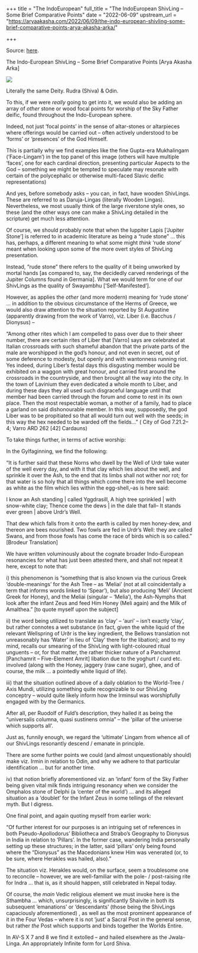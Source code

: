+++
title = "The IndoEuropean"
full_title = "The IndoEuropean ShivLing – Some Brief Comparative Points"
date = "2022-06-09"
upstream_url = "https://aryaakasha.com/2022/06/09/the-indo-european-shivling-some-brief-comparative-points-arya-akasha-arka/"

+++

Source: [here](https://aryaakasha.com/2022/06/09/the-indo-european-shivling-some-brief-comparative-points-arya-akasha-arka/).

The Indo-European ShivLing – Some Brief Comparative Points [Arya Akasha Arka]

![](https://aryaakasha.files.wordpress.com/2022/06/arya-akasha-shivling-meme.png?w=682)

Literally the same Deity. Rudra (Shiva) & Odin.

To this, if we were *really* going to get into it, we would also be adding an array of *other* stone or wood focal points for worship of the Sky Father deific, found throughout the Indo-European sphere.

Indeed, not just ‘focal points’ in the sense of altar-stones or altarpieces where offerings would be carried out – often actively understood to be ‘forms’ or ‘presences’ of the God Himself.

This is partially why we find examples like the fine Gupta-era Mukhalingam (‘Face-Lingam’) in the top panel of this image (others will have multiple ‘faces’, one for each cardinal direction, presenting particular Aspects to the God – something we might be tempted to speculate may resonate with certain of the polycephalic or otherwise multi-faced Slavic deific representations)

And yes, before somebody asks – you can, in fact, have wooden ShivLings. These are referred to as Daruja-Lingas (literally Wooden Lingas). Nevertheless, we most usually think of the large riverstone style ones, so these (and the other ways one can make a ShivLing detailed in the scripture) get much less attention.

Of course, we should probably note that when the Iuppiter Lapis \[‘Jupiter Stone’\] is referred to in academic literature as being a “rude stone” … this has, perhaps, a different meaning to what some might *think* ‘rude stone’ meant when looking upon some of the more overt styles of ShivLing presentation.

Instead, “rude stone” there refers to the quality of it being unworked by mortal hands \[as compared to, say, the decidedly carved renderings of the Jupiter Columns found in Germania\]. What we would term for one of our ShivLings as the quality of Swayambhu \[‘Self-Manifested’\].

However, as applies the *other* (and more modern) meaning for ‘rude stone’ … in addition to the obvious circumstance of the Herms of Greece, we would also draw attention to the situation reported by St Augustine (apparently drawing from the work of Varro), viz. Liber (i.e. Bacchus / Dionysus) –

“Among other rites which I am compelled to pass over due to their sheer number, there are certain rites of Liber that \[Varro\] says are celebrated at Italian crossroads with such shameful abandon that the private parts of the male are worshipped in the god’s honour, and not even in secret, out of some deference to modesty, but openly and with wantonness running riot. Yes indeed, during Liber’s festal days this disgusting member would be exhibited on a waggon with great honour, and carried first around the crossroads in the countryside, and then brought all the way into the city. In the town of Lavinium they even dedicated a whole month to Liber, and during these days they all used such disgraceful language until that member had been carried through the forum and come to rest in its own place. Then the most respectable woman, a mother of a family, had to place a garland on said dishonourable member. In this way, supposedly, the god Liber was to be propitiated so that all would turn out well with the seeds; in this way the hex needed to be warded off the fields…” ( City of God 7.21.2–4; Varro ARD 262 \[42\] Cardauns)

To take things further, in terms of active worship:

In the Gylfaginning, we find the following:

“It is further said that these Norns who dwell by the Well of Urdr take water of the well every day, and with it that clay which lies about the well, and sprinkle it over the Ash, to the end that its limbs shall not wither nor rot; for that water is so holy that all things which come there into the well become as white as the film which lies within the egg-shell,–as is here said:

I know an Ash standing \| called Yggdrasill, A high tree sprinkled \| with snow-white clay; Thence come the dews \| in the dale that fall– It stands ever green \| above Urdr’s Well.

That dew which falls from it onto the earth is called by men honey-dew, and thereon are bees nourished. Two fowls are fed in Urdr’s Well: they are called Swans, and from those fowls has come the race of birds which is so called.” \[Brodeur Translation\]

We have written voluminously about the cognate broader Indo-European resonancies for what has just been attested there, and shall not repeat it here, except to note that:

i\) this phenomenon is “something that is also known via the curious Greek ‘double-meanings’ for the Ash Tree – as ‘Meliai’ (not at all coincidentally a term that informs words linked to ‘Spear’), but also producing ‘Meli’ (Ancient Greek for Honey), and the Meliai (singular – ‘Melia’), the Ash-Nymphs that look after the infant Zeus and feed Him Honey (Meli again) and the Milk of Amalthea.” \[to quote myself upon the subject\]

ii\) the word being utilized to translate as ‘clay’ – ‘auri’ – isn’t exactly ‘clay’, but rather connotes a wet substance (in fact, given the white liquid of the relevant Wellspring of Urðr is the key ingredient, the Bellows translation not unreasonably has ‘Water’ in lieu of ‘Clay’ there for the libation); and to my mind, recalls our smearing of the ShivLing with light-coloured ritual unguents – or, for that matter, the rather thicker nature of a Panchamrut \[Panchamrit – Five-Element Amrit\] libation due to the yoghurt / curd etc. involved (along with the Honey, jaggery (raw cane sugar), ghee, and of course, the milk … a pointedly white liquid of life).

iii\) that the situation outlined above of a daily oblation to the World-Tree / Axis Mundi, utilizing something quite recognizable to our ShivLing conceptry – would quite likely inform how the Irminsul was worshipfully engaged with by the Germanics.

After all, per Ruodolf of Fuld’s description, they hailed it as being the “universalis columna, quasi sustinens omnia” – the ‘pillar of the universe which supports all’.

Just as, funnily enough, we regard the ‘ultimate’ Lingam from whence all of our ShivLings resonantly descend / emanate in principle.

There are some further points we could (and almost unquestionably should) make viz. Irmin in relation to Odin, and why we adhere to that particular identification … but for another time.

iv\) that notion briefly aforementioned viz. an ‘infant’ form of the Sky Father being given vital milk finds intriguing resonancy when we consider the Omphalos stone of Delphi (a ‘center of the world’) … and its alleged situation as a ‘doublet’ for the Infant Zeus in some tellings of the relevant myth. But I digress.

One final point, and again quoting myself from earlier work:

“Of further interest for our purposes is an intriguing set of references in both Pseudo-Apollodorus’ Bibliotheca and Strabo’s Geography to Dionysus in India in relation to ‘Pillars’. In the former case, wandering India personally setting up these structures; in the latter, said ‘pillars’ only being found where the “Dionysus” as the Macedonians knew Him was venerated (or, to be sure, where Herakles was hailed, also).”

The situation viz. Herakles would, on the surface, seem a troublesome one to reconcile – however, we are well-familiar with the pole- / post-raising rite for Indra … that is, as it should happen, still celebrated in Nepal today.

Of course, the *main* Vedic religious element we must invoke here is the Sthambha … which, unsurprisingly, is significantly Shaivite in both its subsequent ’emanations’ or ‘descendants’ (those being the ShivLings capaciously aforementioned) , as well as the most prominent appearance of it in the Four Vedas – where it is not ‘just’ a Sacral Post in the general sense, but rather *the* Post which supports and binds together the Worlds Entire.

In AV-S X 7 and 8 we find it extolled – and hailed elsewhere as the Jwala-Linga. An appropriately Infinite form for Lord Shiva.